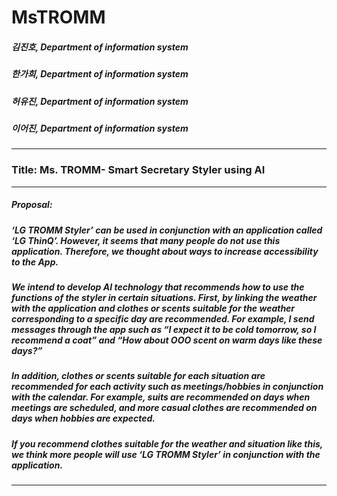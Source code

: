 # MsTROMM
##### 김진호, Department of information system
##### 한가희, Department of information system
##### 허유진, Department of information system
##### 이어진, Department of information system
----------
### Title: Ms. TROMM- Smart Secretary Styler using AI
----------
##### Proposal:
##### ‘LG TROMM Styler’ can be used in conjunction with an application called ‘LG ThinQ’. However, it seems that many people do not use this application. Therefore, we thought about ways to increase accessibility to the App.
##### We intend to develop AI technology that recommends how to use the functions of the styler in certain situations. First, by linking the weather with the application and clothes or scents suitable for the weather corresponding to a specific day are recommended. For example, I send messages through the app such as “I expect it to be cold tomorrow, so I recommend a coat” and “How about OOO scent on warm days like these days?” 
##### In addition, clothes or scents suitable for each situation are recommended for each activity such as meetings/hobbies in conjunction with the calendar. For example, suits are recommended on days when meetings are scheduled, and more casual clothes are recommended on days when hobbies are expected.
##### If you recommend clothes suitable for the weather and situation like this, we think more people will use ‘LG TROMM Styler’ in conjunction with the application.
----------
